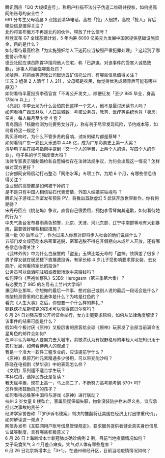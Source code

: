 腾讯回应「QQ 大规模盗号」，称用户扫描不法分子伪造二维码并授权，如何提高网络账号的安全性？  
691 分考生父母凌晨 3 点接到清华电话，高校「抢」人很拼，高校「抢人」背后哪些信息值得关注？  
北约将宣布俄方不再是北约的伙伴，释放了什么信号？  
拜登宣布 G7 全球基建计划，5 年内筹 6000 亿美元为发展中国家提供基础设施资金，目的是什么？  
如何看待最高检称「为实施强奸给人下迷药应当按照严重犯罪处理」？这起到了哪些警示作用？  
德云社回应演员陈霄华擅闯他人住宅，称「已辞退，对该事件的受害人诚恳致歉」，涉事人将面临哪些处罚？  
米哈游、莉莉丝等游戏公司起诉五矿信托公司，有哪些信息值得关注？  
江苏 3 姐弟 2 人清华 1 人 211 ，父母都是农民，你觉得优秀成绩背后可能有哪些原因？  
如何看待半夏投资李蓓官宣「不再公开发文」，顺便征友「至少 985 毕业，身高 178cm 以上」？  
《亮剑》中李云龙为什么会怕院长这样一个文人，他不是最讨厌读书人吗？  
如何看待广西玉林以「人口进城数」考核公务员，教育、医疗等系统也背「卖房」任务，每人每月至少卖 4 套？  
青岛回应「核酸检测为何要男女分开」，称有利于尽早发现风险，节约成本等，如何看待这一规定？  
购买音响时，为什么不管多贵的音响，试听的碟片都是蔡琴？  
如何看待广东一彩民大乐透中 4.48 亿，成为广东彩票史上第一大奖？  
清华电子系在报考指南中提到「交一个人的学费，上两个人的课，写四个人的作业」，电子系的学习强度很大吗？  
法律专家表示强制婚检和自愿婚检存在法律法规争议，为何会出现这一情况？怎样做对双方更好？  
公安部网安局启动打击整治「网络水军」专项工作，为期 6 个月，有哪些信息值得关注？  
企业里的高管都是如何被干掉的？  
是不是只有中国人相信钻石代表爱情，外国人结婚买钻戒吗 ？  
腾讯光子游戏工作室发布预告 PV，将推出首款虚幻 5 武侠开放世界新作，你有何期待？  
宋丹丹回应《桃花坞》争议，直言自己很委屈，拥抱李雪琴向其道歉，如何看待她的行为？  
中央气象台发布暴雨黄色预警，北京、天津、河北东部、辽宁中南部等地有大到暴雨，需要做好哪些相应措施？  
第一批 00 后毕业了，作为过来人你想对即将步入社会的他们说些什么？  
五部门发文规范剧本杀密室逃脱，密室逃脱不得在非假期向未成年人开放，还有哪些信息值得关注？  
《武林外传》中为什么白展堂的「盗圣」玉牌比姬无命的「盗神」铁牌差了很多？  
男子穿女装在居民楼下直播遭投诉，有家长称 4 岁儿子受影响要求穿女装、去女厕所，如何看待家长的投诉?  
公务员可以做酒吧驻唱或者赶场歌手来赚钱吗？  
如何评价《黑袍纠察队》S3E6: Herogasm（第三季第六集）？  
有必要为了 985 的名号去上兰州大学吗?  
重回毕业那年，你想做的最后一件事、想对自己或别人说的最后一段话会是什么?  
核酸检测管里的红色液体是什么？为啥是红色的？  
看完《人生大事》之后，你想要一个什么样的葬礼？  
钢铁侠托尼斯塔克的技术可以获得诺贝尔奖吗？  
6 月 24 日刘强东案公开听证会举行，女方出庭要求赔偿，如何从法律角度解读？该事件的结果可能是什么？  
假如有个极讨厌《原神》又极厉害的黑客给全球《原神》玩家发了全部当前满命五星角色的邮件会如何?  
任泽平认为年轻人要努力去大城市，俞敏洪认为有视野格局的年轻人可把知识用于农村发展，如何看待两人的观点？  
我是一个准大一软件工程专业的，应该提前学什么？  
《原神》枫原万叶元素精通多少够用，可以带充能沙吗？  
陈晓在电视剧《梦华录》中的表现怎么样？  
《文明》系列适不适合学生玩？  
本科过线，选择民办还是复读？  
我天赋平庸，现在上高一，马上高二了，不断努力高考能考到 570+ 吗?  
怎样表扬鼓励自己的孩子？  
如何看待必胜客中国将与游戏《原神》进行联动？  
杭州 2 岁女童 8 楼坠亡，家属质疑保姆失职，物业没装防护栏未尽义务，谁应承担此次事故的责任？  
经济学家警告称「『罗伊诉韦德案』判决的推翻将让美国在经济上付出惨重代价」，如何解读这一观点？  
网信办发布《互联网用户账号信息管理规定》，要求服务提供者健全真实身份信息认证等制度，具有哪些积极意义？  
6 月 26 日上海新增本土新冠肺炎确诊病例 2 例，目前当地疫情情况如何？  
女子吸食笑气 3 个月差点瘫痪，笑气对人体有哪些危害？  
6 月 26 日北京新增本土「3+1」，在通州和经开区，目前当地疫情情况如何？  
